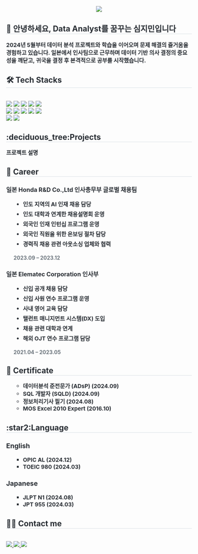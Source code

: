 <div align="center">
    <img src="https://capsule-render.vercel.app/api?type=venom&height=200&color=gradient&text=Jimin%20Sim&textBg=false&fontAlign=50&animation=fadeIn&fontColor=black" />
</div>
    <div style="text-align: left;"> 
    <h2 style="border-bottom: 1px solid #d8dee4; color: #282d33;"> 👋 안녕하세요, Data Analyst를 꿈꾸는 심지민입니다  </h2>  
    <div style="font-weight: 700; font-size: 15px; text-align: left; color: #282d33;"> 2024년 5월부터 데이터 분석 프로젝트와 학습을 이어오며 문제 해결의 즐거움을 경험하고 있습니다. 일본에서 인사팀으로 근무하며 데이터 기반 의사 결정의 중요성을 깨닫고, 귀국을 결정 후 본격적으로 공부를 시작했습니다. </div> 
    </div>
    <div style="text-align: left;">
    <h2 style="border-bottom: 1px solid #d8dee4; color: #282d33;"> 🛠️ Tech Stacks </h2> <br> 
    <div style="margin: ; text-align: left;" "text-align: left;"> <img src="https://img.shields.io/badge/Github-181717?style=for-the-badge&logo=Github&logoColor=white">
          <img src="https://img.shields.io/badge/Keras-D00000?style=for-the-badge&logo=Keras&logoColor=white">
          <img src="https://img.shields.io/badge/MariaDB-003545?style=for-the-badge&logo=MariaDB&logoColor=white">
          <img src="https://img.shields.io/badge/Linux-FCC624?style=for-the-badge&logo=Linux&logoColor=white">
          <img src="https://img.shields.io/badge/MongoDB-47A248?style=for-the-badge&logo=MongoDB&logoColor=white">
          <br/><img src="https://img.shields.io/badge/Notion-000000?style=for-the-badge&logo=Notion&logoColor=white">
          <img src="https://img.shields.io/badge/Oracle-F80000?style=for-the-badge&logo=Oracle&logoColor=white">
          <img src="https://img.shields.io/badge/Python-3776AB?style=for-the-badge&logo=Python&logoColor=white">
          <img src="https://img.shields.io/badge/PyTorch-EE4C2C?style=for-the-badge&logo=PyTorch&logoColor=white">
          <img src="https://img.shields.io/badge/Selenium-43B02A?style=for-the-badge&logo=Selenium&logoColor=white">
          <br/><img src="https://img.shields.io/badge/Tensorflow-FF6F00?style=for-the-badge&logo=Tensorflow&logoColor=white">
          <img src="https://img.shields.io/badge/MySQL-4479A1?style=for-the-badge&logo=MySQL&logoColor=white">
          </div>
    </div>
    <div style="text-align: left;"> 
    <h2 style="border-bottom: 1px solid #d8dee4; color: #282d33;"> :deciduous_tree:Projects </h2>  
    <div style="font-weight: 700; font-size: 15px; text-align: left; color: #282d33;"> 프로젝트 설명 
    </div>
    </div>
    <div style="text-align: left;"> 
    <h2 style="border-bottom: 1px solid #d8dee4; color: #282d33;"> 🏢 Career </h2>  
    <div style="font-weight: 700; font-size: 15px; text-align: left; color: #282d33;">
        <h3 style="font-size: 16px; margin-bottom: 5px;">일본 Honda R&D Co.,Ltd 인사총무부 글로벌 채용팀</h3>
        <ul style="margin-left: 20px; font-size: 15px; line-height: 1.8;">
            <li>인도 지역의 AI 인재 채용 담당</li>
            <li>인도 대학과 연계한 채용설명회 운영</li>
            <li>외국인 인재 인턴십 프로그램 운영</li>
            <li>외국인 직원을 위한 온보딩 절차 담당</li>
            <li>경력직 채용 관련 아웃소싱 업체와 협력</li>
        </ul>
        <p style="margin-left: 20px; font-size: 14px; color: #6c757d;">2023.09 – 2023.12</p>
        <h3 style="font-size: 16px; margin-bottom: 5px;">일본 Elematec Corporation 인사부</h3>
        <ul style="margin-left: 20px; font-size: 15px; line-height: 1.8;">
            <li>신입 공개 채용 담당</li>
            <li>신입 사원 연수 프로그램 운영</li>
            <li>사내 영어 교육 담당</li>
            <li>탤런트 매니지먼트 시스템(DX) 도입</li>
            <li>채용 관련 대학과 연계</li>
            <li>해외 OJT 연수 프로그램 담당</li>
        </ul>
        <p style="margin-left: 20px; font-size: 14px; color: #6c757d;">2021.04 – 2023.05</p>
    </div>
</div>
    <div style="text-align: left;"> 
    <h2 style="border-bottom: 1px solid #d8dee4; color: #282d33;"> 📝 Certificate </h2>  
    <ul style="font-weight: 700; font-size: 15px; text-align: left; color: #282d33; list-style-type: circle; margin-left: 20px;">
        <li>데이터분석 준전문가 (ADsP) (2024.09)</li>
        <li>SQL 개발자 (SQLD) (2024.09)</li>
        <li>정보처리기사 필기 (2024.08)</li>
        <li>MOS Excel 2010 Expert (2016.10)</li>
    </ul>
</div>
    <div style="text-align: left;">
    <h2 style="border-bottom: 1px solid #d8dee4; color: #282d33;"> :star2:Language </h2>
    <!-- English Section -->
    <div style="margin-bottom: 10px;">
        <h3 style="font-size: 18px; color: #282d33;">English</h3>
        <ul style="font-weight: 700; font-size: 15px; color: #282d33; list-style-type: square; margin-left: 20px;">
            <li>OPIC AL (2024.12)</li>
            <li>TOEIC 980 (2024.03)</li>
        </ul>
    </div>
    <!-- Japanese Section -->
    <div>
        <h3 style="font-size: 18px; color: #282d33;">Japanese</h3>
        <ul style="font-weight: 700; font-size: 15px; color: #282d33; list-style-type: square; margin-left: 20px;">
            <li>JLPT N1 (2024.08)</li>
            <li>JPT 955 (2024.03)</li>
        </ul>
    </div>
</div>
    <div style="text-align: left;">
    <h2 style="border-bottom: 1px solid #d8dee4; color: #282d33;"> 🧑‍💻 Contact me </h2> <br> 
    <div style="text-align: left;"> <a href=https://maango97.tistory.com/> <img src="https://img.shields.io/badge/Tistory-000000?style=for-the-badge&logo=Tistory&logoColor=white&link=https://maango97.tistory.com/"> </a>
         <a href=ㅇㅇ> <img src="https://img.shields.io/badge/Notion-000000?style=for-the-badge&logo=Notion&logoColor=white&link=ㅇㅇ"> </a>
         <a href=mailto:jmsword25@gmail.com> <img src="https://img.shields.io/badge/Gmail-EA4335?style=for-the-badge&logo=Gmail&logoColor=white&link=mailto:jmsword25@gmail.com"> </a>
          </div>  <br> 
    <div style="text-align: left;">  </div> 
    </div>
    

